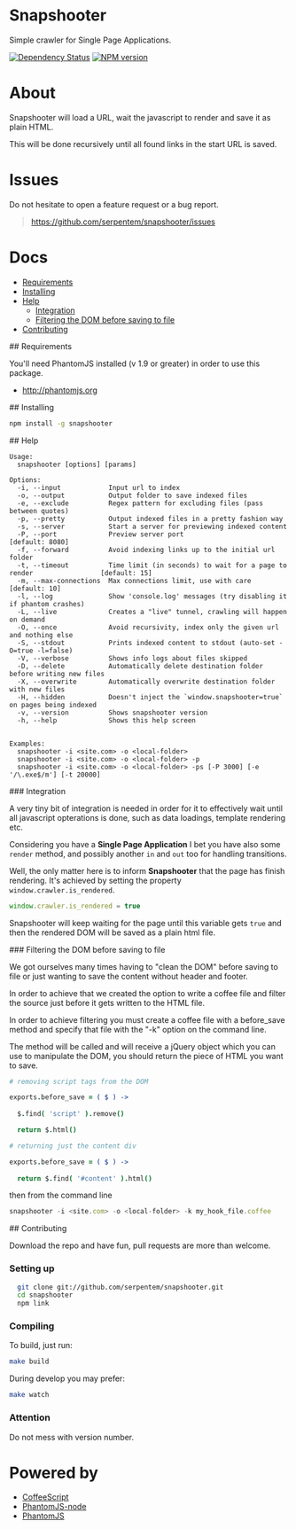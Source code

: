 # Snapshooter

Simple crawler for Single Page Applications.

[![Dependency Status](https://gemnasium.com/serpentem/snapshooter.png)](https://gemnasium.com/serpentem/snapshooter) [![NPM version](https://badge.fury.io/js/snapshooter.png)](http://badge.fury.io/js/snapshooter)

# About

Snapshooter will load a URL, wait the javascript to render and save it as plain
HTML.

This will be done recursively until all found links in the start URL is saved.

# Issues

Do not hesitate to open a feature request or a bug report.
> https://github.com/serpentem/snapshooter/issues

# Docs
  - [Requirements](#requirements)
  - [Installing](#installing)
  - [Help](#help)
    - [Integration](#integration)
    - [Filtering the DOM before saving to file](#filtering)
  - [Contributing](#contributing)

<a name="requirements" />
## Requirements

You'll need PhantomJS installed (v 1.9 or greater) in order to use this package.
 * http://phantomjs.org


<a name="installing" />
## Installing

````bash
npm install -g snapshooter
````

<a name="help" />
## Help

````
Usage:
  snapshooter [options] [params]

Options:
  -i, --input            Input url to index                                                 
  -o, --output           Output folder to save indexed files                                
  -e, --exclude          Regex pattern for excluding files (pass between quotes)            
  -p, --pretty           Output indexed files in a pretty fashion way                       
  -s, --server           Start a server for previewing indexed content                      
  -P, --port             Preview server port                                                  [default: 8080]
  -f, --forward          Avoid indexing links up to the initial url folder                  
  -t, --timeout          Time limit (in seconds) to wait for a page to render                 [default: 15]
  -m, --max-connections  Max connections limit, use with care                                 [default: 10]
  -l, --log              Show 'console.log' messages (try disabling it if phantom crashes)  
  -L, --live             Creates a "live" tunnel, crawling will happen on demand            
  -O, --once             Avoid recursivity, index only the given url and nothing else       
  -S, --stdout           Prints indexed content to stdout (auto-set -O=true -l=false)       
  -V, --verbose          Shows info logs about files skipped                                
  -D, --delete           Automatically delete destination folder before writing new files   
  -X, --overwrite        Automatically overwrite destination folder with new files          
  -H, --hidden           Doesn't inject the `window.snapshooter=true` on pages being indexed
  -v, --version          Shows snapshooter version                                          
  -h, --help             Shows this help screen                                             


Examples:
  snapshooter -i <site.com> -o <local-folder>
  snapshooter -i <site.com> -o <local-folder> -p
  snapshooter -i <site.com> -o <local-folder> -ps [-P 3000] [-e '/\.exe$/m'] [-t 20000]
````

<a name="integration" />
### Integration

A very tiny bit of integration is needed in order for it to effectively wait
until all javascript opterations is done, such as data loadings, template
rendering etc.

Considering you have a **Single Page Application** I bet you have also some
`render` method, and possibly another `in` and `out` too for handling
transitions.

Well, the only matter here is to inform **Snapshooter** that the page has finish
rendering. It's achieved by setting the property `window.crawler.is_rendered`.

````javascript
window.crawler.is_rendered = true
````

Snapshooter will keep waiting for the page until this variable gets `true` and
then the rendered DOM will be saved as a plain html file.

<a name="filtering" />
### Filtering the DOM before saving to file

We got ourselves many times having to "clean the DOM" before saving to file or
just wanting to save the content without header and footer.

In order to achieve that we created the option to write a coffee file and filter the
source just before it gets written to the HTML file.

In order to achieve filtering you must create a coffee file with a before_save
method and specify that file with the "-k" option on the command line.

The method will be called and will receive a jQuery object which you can use
to manipulate the DOM, you should return the piece of HTML you want to save.

````coffeescript
# removing script tags from the DOM

exports.before_save = ( $ ) ->
  
  $.find( 'script' ).remove()

  return $.html()

# returning just the content div

exports.before_save = ( $ ) ->
  
  return $.find( '#content' ).html()
````

then from the command line

````javascript
snapshooter -i <site.com> -o <local-folder> -k my_hook_file.coffee
````

<a name="contributing"/>
## Contributing

Download the repo and have fun, pull requests are more than welcome.

### Setting up

````bash
  git clone git://github.com/serpentem/snapshooter.git
  cd snapshooter
  npm link
````

### Compiling

To build, just run:

````bash
make build
````

During develop you may prefer:

````bash
make watch
````

### Attention

Do not mess with version number.

# Powered by
 - [CoffeeScript](https://github.com/jashkenas/coffee-script)
 - [PhantomJS-node](https://github.com/sgentle/phantomjs-node)
 - [PhantomJS](http://phantomjs.org)